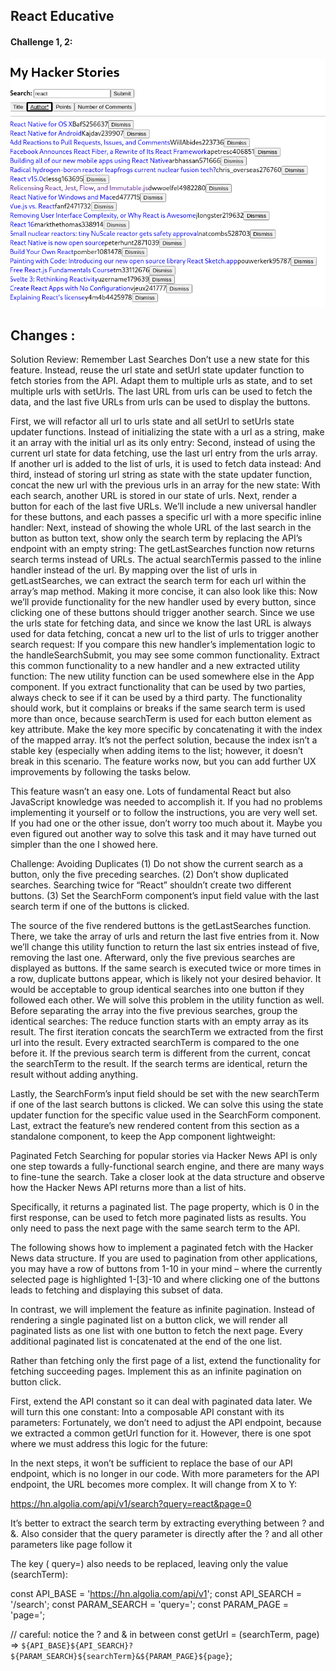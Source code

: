 ## React Educative 

#### Challenge 1, 2:

![GitHub Logo](/img/challend12.png)

## Changes :
Solution Review: Remember Last Searches
Don’t use a new state for this feature. Instead, reuse the url state and setUrl state updater function to fetch stories from the API. Adapt them to multiple urls as state, and to set multiple urls with setUrls. The last URL from urls can be used to fetch the data, and the last five URLs from urls can be used to display the buttons.

First, we will refactor all url to urls state and all setUrl to setUrls state updater functions. Instead of initializing the state with a url as a string, make it an array with the initial url as its only entry:
Second, instead of using the current url state for data fetching, use the last url entry from the urls array. If another url is added to the list of urls, it is used to fetch data instead:
And third, instead of storing url string as state with the state updater function, concat the new url with the previous urls in an array for the new state:
With each search, another URL is stored in our state of urls. Next, render a button for each of the last five URLs. We’ll include a new universal handler for these buttons, and each passes a specific url with a more specific inline handler:
Next, instead of showing the whole URL of the last search in the button as button text, show only the search term by replacing the API’s endpoint with an empty string:
The getLastSearches function now returns search terms instead of URLs. The actual searchTermis passed to the inline handler instead of the url. By mapping over the list of urls in getLastSearches, we can extract the search term for each url within the array’s map method. Making it more concise, it can also look like this:
Now we’ll provide functionality for the new handler used by every button, since clicking one of these buttons should trigger another search. Since we use the urls state for fetching data, and since we know the last URL is always used for data fetching, concat a new url to the list of urls to trigger another search request:
If you compare this new handler’s implementation logic to the handleSearchSubmit, you may see some common functionality. Extract this common functionality to a new handler and a new extracted utility function:
The new utility function can be used somewhere else in the App component. If you extract functionality that can be used by two parties, always check to see if it can be used by a third party.
The functionality should work, but it complains or breaks if the same search term is used more than once, because searchTerm is used for each button element as key attribute. Make the key more specific by concatenating it with the index of the mapped array.
It’s not the perfect solution, because the index isn’t a stable key (especially when adding items to the list; however, it doesn’t break in this scenario. The feature works now, but you can add further UX improvements by following the tasks below.

This feature wasn’t an easy one. Lots of fundamental React but also JavaScript knowledge was needed to accomplish it. If you had no problems implementing it yourself or to follow the instructions, you are very well set. If you had one or the other issue, don’t worry too much about it. Maybe you even figured out another way to solve this task and it may have turned out simpler than the one I showed here.

Challenge: Avoiding Duplicates
(1) Do not show the current search as a button, only the five preceding searches.
(2) Don’t show duplicated searches. Searching twice for “React” shouldn’t create two different buttons.
(3) Set the SearchForm component’s input field value with the last search term if one of the buttons is clicked.

The source of the five rendered buttons is the getLastSearches function. There, we take the array of urls and return the last five entries from it. Now we’ll change this utility function to return the last six entries instead of five, removing the last one. Afterward, only the five previous searches are displayed as buttons.
If the same search is executed twice or more times in a row, duplicate buttons appear, which is likely not your desired behavior. It would be acceptable to group identical searches into one button if they followed each other. We will solve this problem in the utility function as well. Before separating the array into the five previous searches, group the identical searches:
The reduce function starts with an empty array as its result. The first iteration concats the searchTerm we extracted from the first url into the result. Every extracted searchTerm is compared to the one before it. If the previous search term is different from the current, concat the searchTerm to the result. If the search terms are identical, return the result without adding anything.

Lastly, the SearchForm’s input field should be set with the new searchTerm if one of the last search buttons is clicked. We can solve this using the state updater function for the specific value used in the SearchForm component.
Last, extract the feature’s new rendered content from this section as a standalone component, to keep the App component lightweight:

Paginated Fetch
Searching for popular stories via Hacker News API is only one step towards a fully-functional search engine, and there are many ways to fine-tune the search. Take a closer look at the data structure and observe how the Hacker News API returns more than a list of hits.

Specifically, it returns a paginated list. The page property, which is 0 in the first response, can be used to fetch more paginated lists as results. You only need to pass the next page with the same search term to the API.

The following shows how to implement a paginated fetch with the Hacker News data structure. If you are used to pagination from other applications, you may have a row of buttons from 1-10 in your mind – where the currently selected page is highlighted 1-[3]-10 and where clicking one of the buttons leads to fetching and displaying this subset of data.

In contrast, we will implement the feature as infinite pagination. Instead of rendering a single paginated list on a button click, we will render all paginated lists as one list with one button to fetch the next page. Every additional paginated list is concatenated at the end of the one list.

Rather than fetching only the first page of a list, extend the functionality for fetching succeeding pages. Implement this as an infinite pagination on button click.

First, extend the API constant so it can deal with paginated data later. We will turn this one constant:
Into a composable API constant with its parameters:
Fortunately, we don’t need to adjust the API endpoint, because we extracted a common getUrl function for it. However, there is one spot where we must address this logic for the future:

In the next steps, it won’t be sufficient to replace the base of our API endpoint, which is no longer in our code. With more parameters for the API endpoint, the URL becomes more complex. It will change from X to Y:

https://hn.algolia.com/api/v1/search?query=react&page=0

It’s better to extract the search term by extracting everything between ? and &. Also consider that the query parameter is directly after the ? and all other parameters like page follow it

The key ( query=) also needs to be replaced, leaving only the value (searchTerm):

const API_BASE = 'https://hn.algolia.com/api/v1';
const API_SEARCH = '/search';
const PARAM_SEARCH = 'query=';
const PARAM_PAGE = 'page=';

// careful: notice the ? and & in between
const getUrl = (searchTerm, page) =>
  `${API_BASE}${API_SEARCH}?${PARAM_SEARCH}${searchTerm}&${PARAM_PAGE}${page}`;